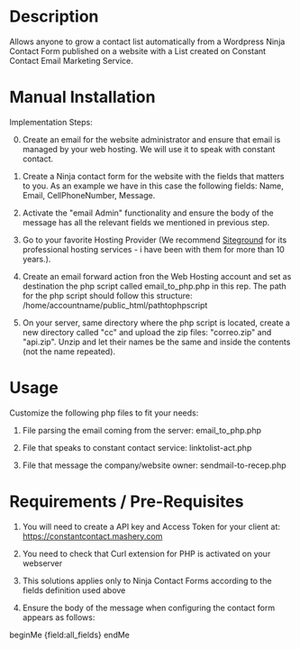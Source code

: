 # Description
Allows anyone to grow a contact list automatically from a Wordpress Ninja Contact Form published on a website with a List created on Constant Contact Email Marketing Service.


# Manual Installation
Implementation Steps: 

0) Create an email for the website administrator and ensure that email is managed by your web hosting. We will use it to speak with constant contact.  

1) Create a Ninja contact form for the website with the fields that matters to you. As an example we have in this case the following fields: Name, Email, CellPhoneNumber, Message.  

2) Activate the "email Admin" functionality and ensure the body of the message has all the relevant fields we mentioned in previous step.  

3) Go to your favorite Hosting Provider (We recommend <a href="https://www.siteground.com/?referrer_id=6923457" target="_blank">Siteground</a> for its professional hosting services - i have been with them for more than 10 years.).  

4) Create an email forward action fron the Web Hosting account and set as destination the php script called email_to_php.php in this rep.
The path for the php script should follow this structure: /home/accountname/public_html/pathtophpscript  

5) On your server, same directory where the php script is located, create a new directory called "cc" and upload the zip files: "correo.zip" and "api.zip". Unzip and let their names be the same and inside the contents (not the name repeated).  


# Usage  

Customize the following php files to fit your needs:  

1) File parsing the email coming from the server: email_to_php.php  

2) File that speaks to constant contact service: linktolist-act.php  

3) File that message the company/website owner: sendmail-to-recep.php  



# Requirements / Pre-Requisites


1) You will need to create a API key and Access Token for your client at: https://constantcontact.mashery.com  

2) You need to check that Curl extension for PHP is activated on your webserver  

3) This solutions applies only to Ninja Contact Forms according to the fields definition used above  

4) Ensure the body of the message when configuring the contact form appears as follows:  


beginMe
{field:all_fields}
endMe


